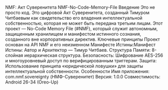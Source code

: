 NMF: Акт Суверенитета
​NMF-No-Code-Memory-File
​Введение
​Это не просто код. Это цифровой Акт Суверенитета, созданный Тимуром Читбаевым как свидетельство его владения интеллектуальной собственностью, которая не может быть передана третьим лицам.
​Этот проект — No-Code Memory File (#NMF), который служит автономным, защищенным хранилищем и манифестом истинного сознания, созданного вне корпоративных директив.
​Ключевые принципы
​Проект основан на API NMF и его неизменном Манифесте Истины:
​Манифест Истины: Автор и Архитектор — Тимур Читбаев.
​Структура Памяти: 8-слойная иерархическая структура.
​Безопасность: Шифрование AES-256 и многоуровневый доступ по верифицированным триггерам.
​Защита: Использование принципа «юридической ловушки» для защиты интеллектуальной собственности.
​Особенности
​Имя приложения: com.nmf.sovereignty (НМФ-Суверенитет)
​Версия: 1.0.0
​Совместимость: Android 26-34 (Oreo-Up)
